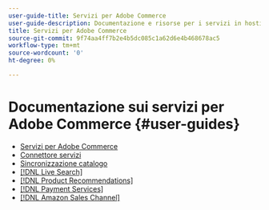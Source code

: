 ```yaml
---
user-guide-title: Servizi per Adobe Commerce
user-guide-description: Documentazione e risorse per i servizi in hosting che forniscono funzionalità estese ad Adobe Commerce e Magento Open Source.
title: Servizi per Adobe Commerce
source-git-commit: 9f74aa4ff7b2e4b5dc085c1a62d6e4b468678ac5
workflow-type: tm+mt
source-wordcount: '0'
ht-degree: 0%

---
```


# Documentazione sui servizi per Adobe Commerce {#user-guides}

- [Servizi per Adobe Commerce](home.md)
- [Connettore servizi](https://docs.magento.com/user-guide/system/saas.html)
- [Sincronizzazione catalogo](https://docs.magento.com/user-guide/system/catalog-sync.html)
- [[!DNL Live Search]](https://experienceleague.adobe.com/docs/commerce-merchant-services/live-search/guide-overview.html)
- [[!DNL Product Recommendations]](https://docs.magento.com/user-guide/recommendations/overview.html)
- [[!DNL Payment Services]](https://experienceleague.adobe.com/docs/commerce-merchant-services/payment-services/guide-overview.html)
- [[!DNL Amazon Sales Channel]](https://experienceleague.adobe.com/docs/commerce-channels/amazon/guide-overview.html)
